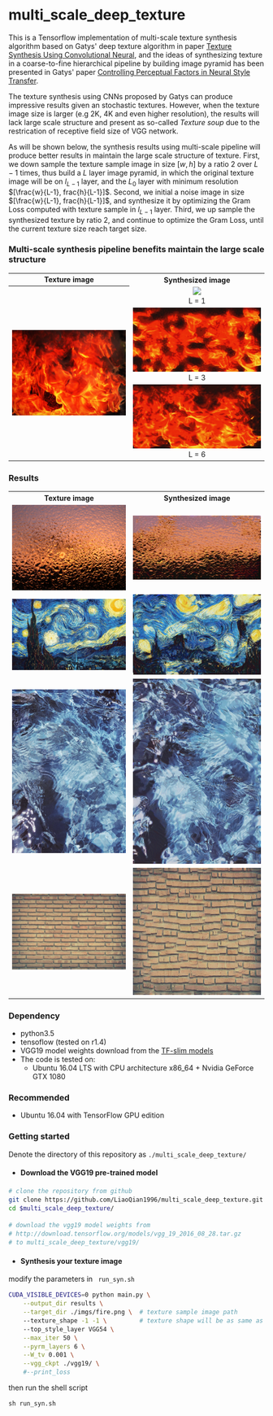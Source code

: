 # multi_scale_deep_texture

This is a Tensorflow implementation of multi-scale  texture synthesis algorithm based on Gatys' deep texture algorithm in paper  [Texture Synthesis Using Convolutional Neural](http://papers.nips.cc/paper/5633-texture-synthesis-using-convolutional-neural-networks.pdf), and the ideas of synthesizing texture in a coarse-to-fine hierarchical pipeline by building image pyramid has been presented in Gatys' paper  [Controlling Perceptual Factors in Neural Style Transfer](http://openaccess.thecvf.com/content_cvpr_2017/html/Gatys_Controlling_Perceptual_Factors_CVPR_2017_paper.html).

The texture synthesis using CNNs proposed by Gatys can produce impressive results given an stochastic textures. However, when the texture image size is larger (e.g 2K, 4K and even higher resolution), the results will lack large scale structure and present as so-called _Texture soup_ due to the restrication of  receptive field size of VGG network. 

As will be shown below, the synthesis results using multi-scale pipeline will produce better results in maintain the large scale structure of texture. First, we down sample the texture sample image in size $[w,h]$ by a ratio 2 over $L-1$ times, thus build a $L$ layer image pyramid, in which the original texture image will be on $l_{L-1}$ layer, and the $L_0$ layer with minimum resolution $[\frac{w}{L-1}, frac{h}{L-1}]$. Second, we initial a noise image in size $[\frac{w}{L-1}, frac{h}{L-1}]$, and synthesize it by optimizing the Gram Loss computed with  texture sample in $l_{L-1}$ layer. Third, we up sample the synthesized texture by ratio 2, and continue to optimize the Gram Loss, until the current texture size reach target size.   

### Multi-scale synthesis pipeline benefits maintain the large scale structure

<table>
	<tr>
		<th><center> Texture image </center></th>
		<th><center> Synthesized image </center></th>
	</tr>
	<tr>
		<th rowspan='3' valign="middle">
			<center><img src = "./imgs/fire.png"></center>
		</th>
        <td>
			<center><img src = "./results/fire_1_1024_2048_101.0.png" weight = '40px'></center>
            <center>L = 1</center>
		</td>
	</tr>
	<tr>
        <td>
			<center><img src = "./results/fire_3_1024_2048_136.5.png" weight = '40px'></center>
            <center>L = 3</center>
		</td>
	</tr>
	<tr>
        <td>
			<center><img src = "./results/fire_6_1024_2048_147.9.png" weight = '100px'></center>
            <center>L = 6</center>
		</td>
	</tr>
</table>



### Results

<table>
	<tr>
		<th><center> Texture image </center></th>
		<th><center> Synthesized image </center></th>
	</tr>
	<tr>
		<td>
			<center><img src = "./imgs/glass.png"></center>
		</td>
        <td>
			<center><img src = "./results/glass_6_1024_2048_150.0.png"></center>
		</td>
	</tr>
	<tr>
		<td>
			<center><img src = "./imgs/starry-night.png"></center>
		</td>
        <td>
			<center><img src = "./results/starry-night_5_640_1024_48.6.png"></center>
		</td>
	</tr>
	<tr>
		<td>
			<center><img src = "./imgs/water2.png"></center>
		</td>
        <td>
			<center><img src = "./results/water2_5_1296_896_82.1.png"></center>
		</td>
	</tr>
	<tr>
		<td>
			<center><img src = "./imgs/wall.png"></center>
		</td>
        <td>
			<center><img src = "./results/wall_6_1024_2048_144.0.png" height = '250px'></center>
		</td>
	</tr>
</table>


### Dependency
* python3.5
* tensoflow (tested on r1.4)
* VGG19 model weights download from the [TF-slim models](http://download.tensorflow.org/models/vgg_19_2016_08_28.tar.gz) 
* The code is tested on:
	* Ubuntu 16.04 LTS with CPU architecture x86_64 + Nvidia GeForce GTX 1080

### Recommended
* Ubuntu 16.04 with TensorFlow GPU edition

### Getting started 
Denote the directory of this repository as ```./multi_scale_deep_texture/``` 

* #### Download the VGG19 pre-trained model

```bash
# clone the repository from github
git clone https://github.com/LiaoQian1996/multi_scale_deep_texture.git
cd $multi_scale_deep_texture/

# download the vgg19 model weights from 
# http://download.tensorflow.org/models/vgg_19_2016_08_28.tar.gz
# to multi_scale_deep_texture/vgg19/
```
* #### Synthesis your texture image

modify the parameters in ``` run_syn.sh``` 

```bash
CUDA_VISIBLE_DEVICES=0 python main.py \
    --output_dir results \
    --target_dir ./imgs/fire.png \  # texture sample image path
    --texture_shape -1 -1 \         # texture shape will be as same as the sample image if [-1,- 1]
    --top_style_layer VGG54 \
    --max_iter 50 \
    --pyrm_layers 6 \
    --W_tv 0.001 \
    --vgg_ckpt ./vgg19/ \
    #--print_loss 
```
then run the shell script
```
sh run_syn.sh
```